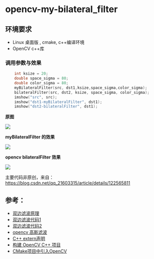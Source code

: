 # opencv-my-bilateral_filter

## 环境要求

- Linux 桌面版 , cmake, c++编译环境
- OpenCV c++库

### 调用参数与效果

```c++
	int ksize = 20;
	double space_sigma = 80;
	double color_sigma = 80;
	myBilateralFilter(src, dst1,ksize,space_sigma,color_sigma);
	bilateralFilter(src, dst2, ksize, space_sigma, color_sigma);
	imshow("src", src);
	imshow("dst1-myBilateralFilter", dst1);
	imshow("dst2-bilateralFilter", dst1);
```



**原图**

![](https://qyzhizi.cn/img/202302011649535.png)

**myBilateralFilter 的效果**

![](https://qyzhizi.cn/img/202302011643006.png)

**opencv bilateralFilter 效果**

![](https://qyzhizi.cn/img/202302011646018.png)

主要代码非原创，来自：https://blog.csdn.net/qq_21603315/article/details/122565811

## 参考：

- [双边滤波原理](https://zhuanlan.zhihu.com/p/127023952)
- [双边滤波代码1](https://www.cnblogs.com/wangguchangqing/p/6416401.html)
- [双边滤波代码2](https://blog.csdn.net/qq_21603315/article/details/122565811)
- [opencv 高斯滤波](https://docs.opencv.org/4.x/dc/dd3/tutorial_gausian_median_blur_bilateral_filter.html)
- [C++ extern声明](https://blog.csdn.net/HayPinF/article/details/113942824)
- [构建 OpenCV C++ 项目](https://zhuanlan.zhihu.com/p/349137661)
- [CMake项目中引入OpenCV](https://blog.csdn.net/u013238941/article/details/118527040)

 

